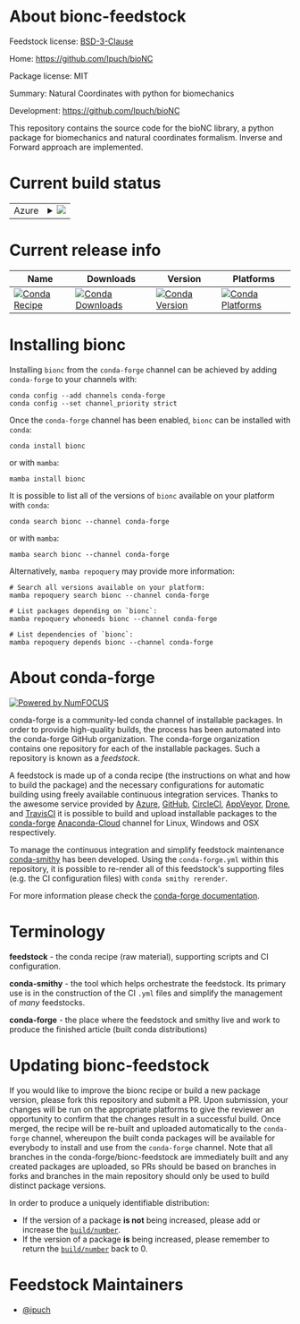 About bionc-feedstock
=====================

Feedstock license: [BSD-3-Clause](https://github.com/conda-forge/bionc-feedstock/blob/main/LICENSE.txt)

Home: https://github.com/Ipuch/bioNC

Package license: MIT

Summary: Natural Coordinates with python for biomechanics

Development: https://github.com/Ipuch/bioNC

This repository contains the source code for the bioNC library, a python package for biomechanics and natural coordinates formalism. Inverse and Forward approach are implemented.


Current build status
====================


<table>
    
  <tr>
    <td>Azure</td>
    <td>
      <details>
        <summary>
          <a href="https://dev.azure.com/conda-forge/feedstock-builds/_build/latest?definitionId=18228&branchName=main">
            <img src="https://dev.azure.com/conda-forge/feedstock-builds/_apis/build/status/bionc-feedstock?branchName=main">
          </a>
        </summary>
        <table>
          <thead><tr><th>Variant</th><th>Status</th></tr></thead>
          <tbody><tr>
              <td>linux_64_python3.10.____cpython</td>
              <td>
                <a href="https://dev.azure.com/conda-forge/feedstock-builds/_build/latest?definitionId=18228&branchName=main">
                  <img src="https://dev.azure.com/conda-forge/feedstock-builds/_apis/build/status/bionc-feedstock?branchName=main&jobName=linux&configuration=linux%20linux_64_python3.10.____cpython" alt="variant">
                </a>
              </td>
            </tr><tr>
              <td>osx_64_python3.10.____cpython</td>
              <td>
                <a href="https://dev.azure.com/conda-forge/feedstock-builds/_build/latest?definitionId=18228&branchName=main">
                  <img src="https://dev.azure.com/conda-forge/feedstock-builds/_apis/build/status/bionc-feedstock?branchName=main&jobName=osx&configuration=osx%20osx_64_python3.10.____cpython" alt="variant">
                </a>
              </td>
            </tr><tr>
              <td>win_64_python3.10.____cpython</td>
              <td>
                <a href="https://dev.azure.com/conda-forge/feedstock-builds/_build/latest?definitionId=18228&branchName=main">
                  <img src="https://dev.azure.com/conda-forge/feedstock-builds/_apis/build/status/bionc-feedstock?branchName=main&jobName=win&configuration=win%20win_64_python3.10.____cpython" alt="variant">
                </a>
              </td>
            </tr>
          </tbody>
        </table>
      </details>
    </td>
  </tr>
</table>

Current release info
====================

| Name | Downloads | Version | Platforms |
| --- | --- | --- | --- |
| [![Conda Recipe](https://img.shields.io/badge/recipe-bionc-green.svg)](https://anaconda.org/conda-forge/bionc) | [![Conda Downloads](https://img.shields.io/conda/dn/conda-forge/bionc.svg)](https://anaconda.org/conda-forge/bionc) | [![Conda Version](https://img.shields.io/conda/vn/conda-forge/bionc.svg)](https://anaconda.org/conda-forge/bionc) | [![Conda Platforms](https://img.shields.io/conda/pn/conda-forge/bionc.svg)](https://anaconda.org/conda-forge/bionc) |

Installing bionc
================

Installing `bionc` from the `conda-forge` channel can be achieved by adding `conda-forge` to your channels with:

```
conda config --add channels conda-forge
conda config --set channel_priority strict
```

Once the `conda-forge` channel has been enabled, `bionc` can be installed with `conda`:

```
conda install bionc
```

or with `mamba`:

```
mamba install bionc
```

It is possible to list all of the versions of `bionc` available on your platform with `conda`:

```
conda search bionc --channel conda-forge
```

or with `mamba`:

```
mamba search bionc --channel conda-forge
```

Alternatively, `mamba repoquery` may provide more information:

```
# Search all versions available on your platform:
mamba repoquery search bionc --channel conda-forge

# List packages depending on `bionc`:
mamba repoquery whoneeds bionc --channel conda-forge

# List dependencies of `bionc`:
mamba repoquery depends bionc --channel conda-forge
```


About conda-forge
=================

[![Powered by
NumFOCUS](https://img.shields.io/badge/powered%20by-NumFOCUS-orange.svg?style=flat&colorA=E1523D&colorB=007D8A)](https://numfocus.org)

conda-forge is a community-led conda channel of installable packages.
In order to provide high-quality builds, the process has been automated into the
conda-forge GitHub organization. The conda-forge organization contains one repository
for each of the installable packages. Such a repository is known as a *feedstock*.

A feedstock is made up of a conda recipe (the instructions on what and how to build
the package) and the necessary configurations for automatic building using freely
available continuous integration services. Thanks to the awesome service provided by
[Azure](https://azure.microsoft.com/en-us/services/devops/), [GitHub](https://github.com/),
[CircleCI](https://circleci.com/), [AppVeyor](https://www.appveyor.com/),
[Drone](https://cloud.drone.io/welcome), and [TravisCI](https://travis-ci.com/)
it is possible to build and upload installable packages to the
[conda-forge](https://anaconda.org/conda-forge) [Anaconda-Cloud](https://anaconda.org/)
channel for Linux, Windows and OSX respectively.

To manage the continuous integration and simplify feedstock maintenance
[conda-smithy](https://github.com/conda-forge/conda-smithy) has been developed.
Using the ``conda-forge.yml`` within this repository, it is possible to re-render all of
this feedstock's supporting files (e.g. the CI configuration files) with ``conda smithy rerender``.

For more information please check the [conda-forge documentation](https://conda-forge.org/docs/).

Terminology
===========

**feedstock** - the conda recipe (raw material), supporting scripts and CI configuration.

**conda-smithy** - the tool which helps orchestrate the feedstock.
                   Its primary use is in the construction of the CI ``.yml`` files
                   and simplify the management of *many* feedstocks.

**conda-forge** - the place where the feedstock and smithy live and work to
                  produce the finished article (built conda distributions)


Updating bionc-feedstock
========================

If you would like to improve the bionc recipe or build a new
package version, please fork this repository and submit a PR. Upon submission,
your changes will be run on the appropriate platforms to give the reviewer an
opportunity to confirm that the changes result in a successful build. Once
merged, the recipe will be re-built and uploaded automatically to the
`conda-forge` channel, whereupon the built conda packages will be available for
everybody to install and use from the `conda-forge` channel.
Note that all branches in the conda-forge/bionc-feedstock are
immediately built and any created packages are uploaded, so PRs should be based
on branches in forks and branches in the main repository should only be used to
build distinct package versions.

In order to produce a uniquely identifiable distribution:
 * If the version of a package **is not** being increased, please add or increase
   the [``build/number``](https://docs.conda.io/projects/conda-build/en/latest/resources/define-metadata.html#build-number-and-string).
 * If the version of a package **is** being increased, please remember to return
   the [``build/number``](https://docs.conda.io/projects/conda-build/en/latest/resources/define-metadata.html#build-number-and-string)
   back to 0.

Feedstock Maintainers
=====================

* [@ipuch](https://github.com/ipuch/)

